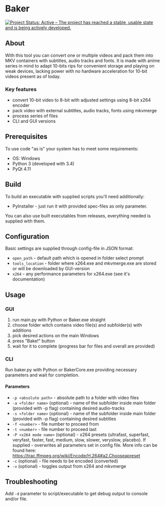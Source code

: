 Baker
=====

[![Project Status: Active – The project has reached a stable, usable state and is being actively developed.](http://www.repostatus.org/badges/latest/active.svg)](http://www.repostatus.org/#active)

## About
With this tool you can convert one or multiple videos and pack them into MKV containers with subtitles, audio tracks and fonts. It is made with anime series in mind to adapt 10-bits rips for convenient storage and playing on weak devices, lacking power with no hardware acceleration for 10-bit videos present as of today.

### Key features
* convert 10-bit video to 8-bit with adjusted settings using 8-bit x264 encoder
* pack video with external subtitles, audio tracks, fonts using mkvmerge
* process series of files
* CLI and GUI versions

## Prerequisites
To use code "as is" your system has to meet some requirements:

* OS: Windows
* Python 3 (developed with 3.4)
* PyQt 4.11

## Build
To build an executable with supplied scripts you'll need additionally:

* PyInstaller - just run it with provided spec-files as only parameter.

You can also use built executables from releases, everything needed is supplied with them.

## Configuration
Basic settings are supplied through config-file in JSON format:

* `open_path` - default path which is opened in folder select prompt
* `tools_location` - folder where x264.exe and mkvmerge.exe are stored or will be downloaded by GUI-version
* `x264` - any performance parameters for x264.exe (see it's documentation)

## Usage

### GUI
1. run main&#46;py with Python or Baker.exe straight
2. choose folder witch contains video file(s) and subfolder(s) with additions
3. pick desired actions on the main Windows
4. press "Bake!" button
5. wait for it to complete (progress bar for files and overall are provided)

### CLI
Run baker&#46;py with Python or BakerCore.exe providing necessary parameters and wait for completion.

#### Parameters
* `-p <absolute path>` - absolute path to a folder with video files
* `-a <folder name>` (optional) - name of the subfolder inside main folder (provided with -p flag) containing desired audio-tracks
* `-s <folder name>` (optional) - name of the subfolder inside main folder (provided with -p flag) containing desired subtitles
* `-f <number>` - file number to proceed from
* `-t <number>` - file number to proceed last
* `-P <x264 mode name>` (optional) - x264 presets (ultrafast, superfast, veryfast, faster, fast, medium, slow, slower, veryslow, placebo).
If supplied - overwrites all parameters set in config file.
More info can be found here: https://trac.ffmpeg.org/wiki/Encode/H.264#a2.Chooseapreset
* `-c` (optional) - file needs to be encoded (converted)
* `-v` (optional) - toggles output from x264 and mkvmerge

## Troubleshooting
Add `-d` parameter to script/executable to get debug output to console and/or file.